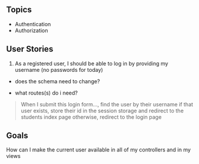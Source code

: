 ## Topics
- Authentication
- Authorization


## User Stories

1. As a registered user, I should be able to log in by providing my username (no passwords for today)
- does the schema need to change?

- what routes(s) do i need?

> When I submit this login form...,
find the user by their username
if that user exists, store their id in the session storage
and redirect to the students index page
otherwise, redirect to the login page


## Goals

How can I make the current user available in all of my controllers and in my views
